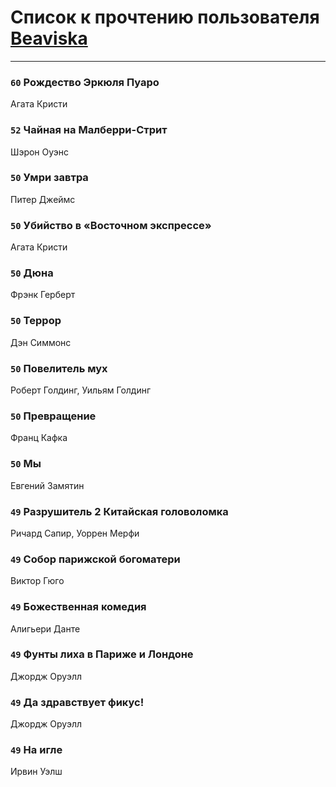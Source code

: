 # Список к прочтению пользователя [Beaviska](https://www.facebook.com/app_scoped_user_id/10202544960024508/)
---

### `60` Рождество Эркюля Пуаро
Агата Кристи

### `52` Чайная на Малберри-Стрит
Шэрон Оуэнс

### `50` Умри завтра
Питер Джеймс

### `50` Убийство в «Восточном экспрессе»
Агата Кристи

### `50` Дюна
Фрэнк Герберт

### `50` Террор
Дэн Симмонс

### `50` Повелитель мух
Роберт Голдинг, Уильям Голдинг

### `50` Превращение
Франц Кафка

### `50` Мы
Евгений Замятин

### `49` Разрушитель 2 Китайская головоломка
Ричард Сапир, Уоррен Мерфи

### `49` Собор парижской богоматери
Виктор Гюго

### `49` Божественная комедия
Алигьери Данте

### `49` Фунты лиха в Париже и Лондоне
Джордж Оруэлл

### `49` Да здравствует фикус!
Джордж Оруэлл

### `49` На игле
Ирвин Уэлш


